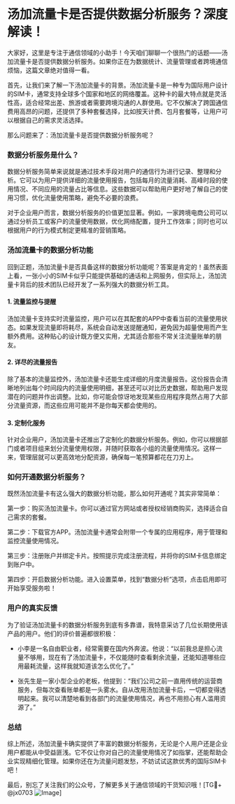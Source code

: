 # 汤加流量卡是否提供数据分析服务？深度解读！

大家好，这里是专注于通信领域的小助手！今天咱们聊聊一个很热门的话题——汤加流量卡是否提供数据分析服务。如果你正在为数据统计、流量管理或者跨境通信烦恼，这篇文章绝对值得一看。

首先，让我们来了解一下汤加流量卡的背景。汤加流量卡是一种专为国际用户设计的SIM卡，通常支持全球多个国家和地区的网络覆盖。这种卡的最大特点就是灵活性高，适合经常出差、旅游或者需要跨境沟通的人群使用。它不仅解决了跨国通信费用高昂的问题，还提供了多种套餐选择，比如按天计费、包月套餐等，让用户可以根据自己的需求灵活选择。

那么问题来了：汤加流量卡是否提供数据分析服务呢？

### 数据分析服务是什么？

数据分析服务简单来说就是通过技术手段对用户的通信行为进行记录、整理和分析。它可以为用户提供详细的流量使用报告，包括每月的流量消耗、高峰时段的使用情况、不同应用的流量占比等信息。这些数据可以帮助用户更好地了解自己的使用习惯，优化流量使用策略，避免不必要的浪费。

对于企业用户而言，数据分析服务的价值更加显著。例如，一家跨境电商公司可以通过分析员工或客户的流量使用数据，优化网络配置，提升工作效率；同时也可以根据用户的行为模式制定更精准的营销策略。

### 汤加流量卡的数据分析功能

回到正题，汤加流量卡是否具备这样的数据分析功能呢？答案是肯定的！虽然表面上看，一张小小的SIM卡似乎只能提供基础的通话和上网服务，但实际上，汤加流量卡背后的技术团队已经开发了一系列强大的数据分析工具。

#### 1. 流量监控与提醒
汤加流量卡支持实时流量监控，用户可以在其配套的APP中查看当前的流量使用状态。如果发现流量即将耗尽，系统会自动发送提醒通知，避免因为超量使用而产生额外费用。这种贴心的设计既方便又实用，尤其适合那些不常关注流量账单的朋友。

#### 2. 详尽的流量报告
除了基本的流量监控外，汤加流量卡还能生成详细的月度流量报告。这份报告会清晰地列出每个时间段内的流量使用明细，甚至还可以对比历史数据，帮助用户发现潜在的问题并作出调整。比如，你可能会惊讶地发现某些应用程序竟然占用了大部分流量资源，而这些应用可能并不是你每天都会使用的。

#### 3. 定制化服务
针对企业用户，汤加流量卡还推出了定制化的数据分析服务。例如，你可以根据部门或者项目组来划分流量使用权限，并随时获取各小组的流量使用情况。这样一来，管理层就可以更高效地分配资源，确保每一笔预算都花在刀刃上。

### 如何开通数据分析服务？

既然汤加流量卡有这么强大的数据分析功能，那么如何开通呢？其实非常简单：

第一步：购买汤加流量卡。你可以通过官方网站或者授权经销商购买，选择适合自己需求的套餐。

第二步：下载官方APP。汤加流量卡通常会附带一个专属的应用程序，用于管理和监控流量使用情况。

第三步：注册账户并绑定卡片。按照提示完成注册流程，并将你的SIM卡信息绑定到账户中。

第四步：开启数据分析功能。进入设置菜单，找到“数据分析”选项，点击启用即可开始享受服务啦！

### 用户的真实反馈

为了验证汤加流量卡的数据分析服务到底有多靠谱，我特意采访了几位长期使用该产品的用户。他们的评价普遍都很积极：

- 小李是一名自由职业者，经常需要在国内外奔波。他说：“以前我总是担心流量不够用，现在有了汤加流量卡，不仅能随时查看剩余流量，还能知道哪些应用最耗流量，这样我就知道该怎么优化了。”
  
- 张先生是一家小型企业的老板，他提到：“我们公司之前一直用传统的运营商服务，但每次查看账单都是一头雾水。自从改用汤加流量卡后，一切都变得透明起来。我可以清楚地看到各部门的流量使用情况，再也不用担心有人滥用资源了。”

### 总结

综上所述，汤加流量卡确实提供了丰富的数据分析服务，无论是个人用户还是企业用户都能从中受益匪浅。它不仅让你对自己的流量使用情况了如指掌，还能帮助企业实现精细化管理。如果你还在为流量问题发愁，不妨试试这款优秀的国际SIM卡吧！

最后，别忘了关注我们的公众号，了解更多关于通信领域的干货知识哦！[TG💪+ @jx0703 ![Image](https://github.com/user-attachments/assets/dbca1d08-cadb-493c-b0ec-ad6f7a83f270)]